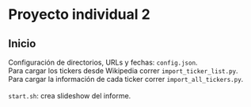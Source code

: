 # Proyecto individual 2

## Inicio
Configuración de directorios, URLs y fechas: `config.json`.<br>
Para cargar los tickers desde Wikipedia correr `import_ticker_list.py`.<br>
Para cargar la información de cada ticker correr `import_all_tickers.py`.<br>
<br>
`start.sh`: crea slideshow del informe.<br>